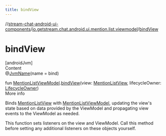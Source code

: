 ```yaml
---
title: bindView
---
```

//[stream-chat-android-ui-components](../../index.md)/[io.getstream.chat.android.ui.mention.list.viewmodel](index.md)/[bindView](bindView.md)



# bindView  
[androidJvm]  
Content  
@[JvmName](https://kotlinlang.org/api/latest/jvm/stdlib/kotlin.jvm/-jvm-name/index.html)(name = bind)  
  
fun [MentionListViewModel](MentionListViewModel/index.md).[bindView](bindView.md)(view: [MentionListView](../io.getstream.chat.android.ui.mention.list/MentionListView/index.md), lifecycleOwner: [LifecycleOwner](https://developer.android.com/reference/kotlin/androidx/lifecycle/LifecycleOwner.html))  
More info  


Binds [MentionListView](../io.getstream.chat.android.ui.mention.list/MentionListView/index.md) with [MentionListViewModel](MentionListViewModel/index.md), updating the view's state based on data provided by the ViewModel and propagating view events to the ViewModel as needed.



This function sets listeners on the view and ViewModel. Call this method before setting any additional listeners on these objects yourself.

  




